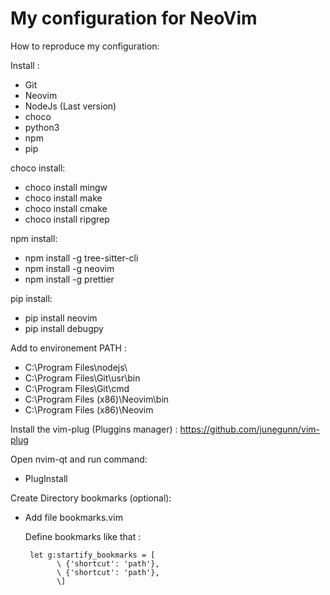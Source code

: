 # My configuration for NeoVim

How to reproduce my configuration:

Install :

- Git
- Neovim
- NodeJs (Last version)
- choco
- python3
- npm
- pip

choco install:

- choco install mingw
- choco install make
- choco install cmake
- choco install ripgrep

npm install:

- npm install -g tree-sitter-cli
- npm install -g neovim
- npm install -g prettier

pip install:

- pip install neovim
- pip install debugpy

Add to environement PATH :

- C:\Program Files\nodejs\
- C:\Program Files\Git\usr\bin
- C:\Program Files\Git\cmd
- C:\Program Files (x86)\Neovim\bin
- C:\Program Files (x86)\Neovim

Install the vim-plug (Pluggins manager) : https://github.com/junegunn/vim-plug

Open nvim-qt and run command:

- PlugInstall

Create Directory bookmarks (optional):

- Add file bookmarks.vim

  Define bookmarks like that :

       let g:startify_bookmarks = [
             \ {'shortcut': 'path'},
             \ {'shortcut': 'path'},
             \]

